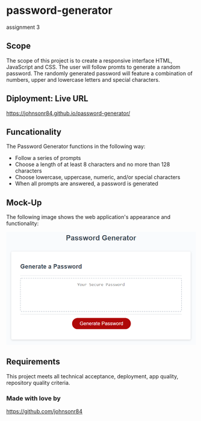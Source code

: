 # password-generator
assignment 3

## Scope
The scope of this project is to create a responsive interface HTML, JavaScript and CSS. The user will follow promts to generate a random password. The randomly generated password will feature a combination of numbers, upper and lowercase letters and special characters. 

## Diployment: Live URL

<https://johnsonr84.github.io/password-generator/>

## Funcationality
The Password Generator functions in the following way: 
* Follow a series of prompts 
* Choose a length of at least 8 characters and no more than 128 characters
* Choose lowercase, uppercase, numeric, and/or special characters
* When all prompts are answered, a password is generated

## Mock-Up

The following image shows the web application's appearance and functionality:

![password generator demo](./assets/img/03-javascript-homework-demo.png)

## Requirements

This project meets all technical acceptance, deployment, app quality, repository quality criteria. 

### Made with love by
<https://github.com/johnsonr84>
